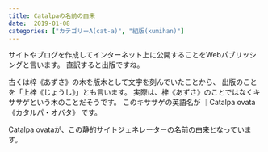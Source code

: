 ```yaml
---
title: Catalpaの名前の由来
date:  2019-01-08
categories: ["カテゴリーA(cat-a)", "組版(kumihan)"]
---
```

サイトやブログを作成してインターネット上に公開することをWebパブリッシングと言います。
直訳すると出版ですね。

古くは梓《あずさ》の木を版木として文字を刻んでいたことから、
出版のことを「上梓《じょうし》」とも言います。
実際は、梓《あずさ》のことではなくキササゲという木のことだそうです。
このキササゲの英語名が ｜Catalpa ovata《カタルパ・オバタ》 です。

Catalpa ovataが、この静的サイトジェネレーターの名前の由来となっています。

